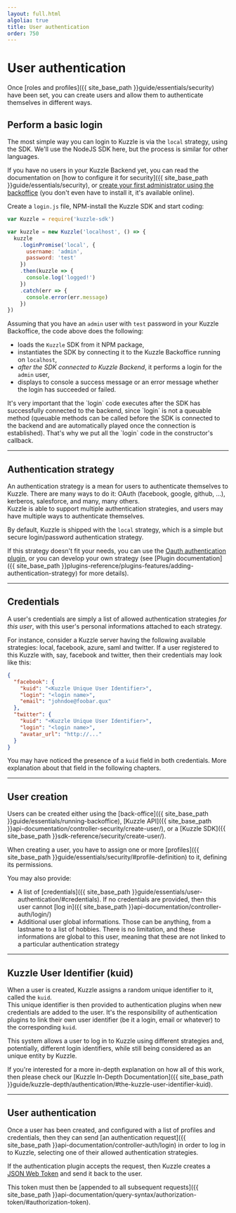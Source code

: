 ```yaml
---
layout: full.html
algolia: true
title: User authentication
order: 750
---
```


# User authentication

Once [roles and profiles]({{ site_base_path }}guide/essentials/security) have been set, you can create users and allow them to authenticate themselves in different ways.

## Perform a basic login

The most simple way you can login to Kuzzle is via the `local` strategy, using the SDK. We'll use the NodeJS SDK here, but the process is similar for other languages.

If you have no users in your Kuzzle Backend yet, you can read the documentation on [how to configure it for security]({{ site_base_path }}guide/essentials/security), or [create your first administrator using the backoffice](http://kuzzle-backoffice.netlify.com) (you don't even have to install it, it's available online).

Create a `login.js` file, NPM-install the Kuzzle SDK and start coding:

```javascript
var Kuzzle = require('kuzzle-sdk')

var kuzzle = new Kuzzle('localhost', () => {
  kuzzle
    .loginPromise('local', {
      username: 'admin',
      password: 'test'
    })
    .then(kuzzle => {
      console.log('logged!')
    })
    .catch(err => {
      console.error(err.message)
    })
})

```

Assuming that you have an `admin` user with `test` password in your Kuzzle Backoffice, the code above does the following:
* loads the `Kuzzle` SDK from it NPM package,
* instantiates the SDK by connecting it to the Kuzzle Backoffice running on `localhost`,
* _after the SDK connected to Kuzzle Backend_, it performs a login for the `admin` user,
* displays to console a success message or an error message whether the login has succeeded or failed.

<aside class="notice">
  It's very important that the `login` code executes after the SDK has successfully connected to the backend, since `login` is not a queuable method (queuable methods can be called before the SDK is connected to the backend and are automatically played once the connection is established). That's why we put all the `login` code in the constructor's callback.
</aside>

---

## Authentication strategy

An authentication strategy is a mean for users to authenticate themselves to Kuzzle. There are many ways to do it: OAuth (facebook, google, github, ...), kerberos, salesforce, and many, many others.  
Kuzzle is able to support multiple authentication strategies, and users may have multiple ways to authenticate themselves.

By default, Kuzzle is shipped with the `local` strategy, which is a simple but secure login/password authentication strategy.

If this strategy doesn't fit your needs, you can use the [Oauth authentication plugin](https://github.com/kuzzleio/kuzzle-plugin-auth-passport-oauth), or you can develop your own strategy (see [Plugin documentation]({{ site_base_path }}plugins-reference/plugins-features/adding-authentication-strategy) for more details).

---

## Credentials

A user's credentials are simply a list of allowed authentication strategies *for this user*, with this user's personal informations attached to each strategy.

For instance, consider a Kuzzle server having the following available strategies: local, facebook, azure, saml and twitter.
If a user registered to this Kuzzle with, say, facebook and twitter, then their credentials may look like this:

```json
{
  "facebook": {
    "kuid": "<Kuzzle Unique User Identifier>",
    "login": "<login name>",
    "email": "johndoe@foobar.qux"
  },
  "twitter": {
    "kuid": "<Kuzzle Unique User Identifier>",
    "login": "<login name>",
    "avatar_url": "http://..."
  }
}
```

You may have noticed the presence of a `kuid` field in both credentials. More explanation about that field in the following chapters.

---

## User creation

Users can be created either using the [back-office]({{ site_base_path }}guide/essentials/running-backoffice), [Kuzzle API]({{ site_base_path }}api-documentation/controller-security/create-user/), or a [Kuzzle SDK]({{ site_base_path }}sdk-reference/security/create-user/).

When creating a user, you have to assign one or more [profiles]({{ site_base_path }}guide/essentials/security/#profile-definition) to it, defining its permissions.

You may also provide:

* A list of [credentials]({{ site_base_path }}guide/essentials/user-authentication/#credentials). If no credentials are provided, then this user cannot [log in]({{ site_base_path }}api-documentation/controller-auth/login/)
* Additional user global informations. Those can be anything, from a lastname to a list of hobbies. There is no limitation, and these informations are global to this user, meaning that these are not linked to a particular authentication strategy

---

## Kuzzle User Identifier (kuid)

When a user is created, Kuzzle assigns a random unique identifier to it, called the `kuid`.  
This unique identifier is then provided to authentication plugins when new credentials are added to the user. It's the responsibility of authentication plugins to link their own user identifier (be it a login, email or whatever) to the corresponding `kuid`.

This system allows a user to log in to Kuzzle using different strategies and, potentially, different login identifiers, while still being considered as an unique entity by Kuzzle.

If you're interested for a more in-depth explanation on how all of this work, then please check our [Kuzzle In-Depth Documentation]({{ site_base_path }}guide/kuzzle-depth/authentication/#the-kuzzle-user-identifier-kuid).

---

## User authentication

Once a user has been created, and configured with a list of profiles and credentials, then they can send [an authentication request]({{ site_base_path }}api-documentation/controller-auth/login) in order to log in to Kuzzle, selecting one of their allowed authentication strategies.

If the authentication plugin accepts the request, then Kuzzle creates a [JSON Web Token](https://tools.ietf.org/html/rfc7519) and send it back to the user.

This token must then be [appended to all subsequent requests]({{ site_base_path }}api-documentation/query-syntax/authorization-token/#authorization-token). 
